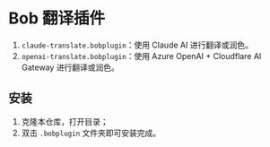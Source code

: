 # Bob 翻译插件

1. `claude-translate.bobplugin`：使用 Claude AI 进行翻译或润色。
2. `openai-translate.bobplugin`：使用 Azure OpenAI + Cloudflare AI Gateway 进行翻译或润色。

## 安装

1. 克隆本仓库，打开目录；
2. 双击 `.bobplugin` 文件夹即可安装完成。
